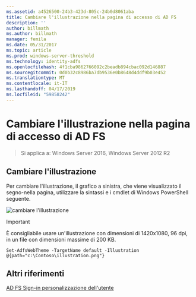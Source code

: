 ```yaml
---
ms.assetid: a4526500-24b3-423d-805c-24b0d8061aba
title: Cambiare l'illustrazione nella pagina di accesso di AD FS
description: ''
author: billmath
ms.author: billmath
manager: femila
ms.date: 05/31/2017
ms.topic: article
ms.prod: windows-server-threshold
ms.technology: identity-adfs
ms.openlocfilehash: 4f1cba9862766092c2beadb894cbac092d146887
ms.sourcegitcommit: 0d0b32c8986ba7db9536e0b8648d4ddf9b03e452
ms.translationtype: MT
ms.contentlocale: it-IT
ms.lasthandoff: 04/17/2019
ms.locfileid: "59858242"
---
```

# <a name="change-the-illustration-on-the-ad-fs-sign-in-page"></a>Cambiare l'illustrazione nella pagina di accesso di AD FS

>Si applica a: Windows Server 2016, Windows Server 2012 R2

## <a name="change-the-illustration"></a>Cambiare l'illustrazione  


Per cambiare l'illustrazione, il grafico a sinistra, che viene visualizzato il segno\-nella pagina, utilizzare la sintassi e i cmdlet di Windows PowerShell seguente.  

![cambiare l'illustrazione](media/AD-FS-user-sign-in-customization/ADFS_Blue_Custom2.png)
  
> [!IMPORTANT]  
> È consigliabile usare un'illustrazione con dimensioni di 1420x1080, 96 dpi, in un file con dimensioni massime di 200 KB.  
  
 
    Set-AdfsWebTheme -TargetName default -Illustration @{path="c:\Contoso\illustration.png"}  

## <a name="additional-references"></a>Altri riferimenti 
[AD FS Sign-in personalizzazione dell'utente](AD-FS-user-sign-in-customization.md)  
  
  
